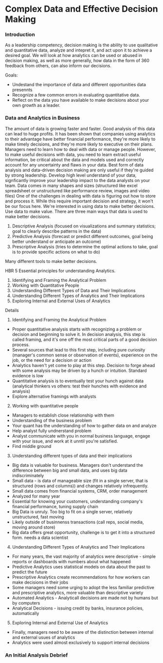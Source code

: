 # Complex Data and Effective Decision Making

### Introduction

As a leadership competency, decision making is the ability to use qualitative and quantitative data, analyze and intepret it, and act upon it to achieve a desired goal.
We will look at how analytics can be used or abused in decision making, as well as more generally, how data in the form of 360 feedback from others, can also inform our decisions.

Goals:
- Undestand the importance of data and different opportunities data presennts
- Recognize a few common errors in evaluating quantitative data. 
- Reflect on the data you have available to make decisions about your own growth as a leader.

### Data and Analytics in Business

The amount of data is growing faster and faster. Good analysis of this data can lead to huge profits. It has been shown that companies using analytics to their advantage have better financial performance, they're more likely to make timely decisions, and they're more likely to executive on their plans. Managers need to learn how to deal with data or manage people. However, to make useful decisions with data, you need to learn extract useful information, be critical about the data and models used and correctly account for any uncertainty and flaws in your data. Best form of data analysis and data-driven decision making are only useful if they're guided by strong leadership. Develop high level understand of your data, signficantly improve your leadership impact to the data analysts on your team. Data comes in many shapes and sizes (structured like excel spreadsheet or unstructured like performance review, images and video files)
One of the challenges in dealing with data is figuring out how to store and process it. While this require important decision and strategy, it won't be our focus here. 
We're interested in using data to make better decisions. Use data to make value. There are three main ways that data is used to make better decisions. 

1. Descriptive Analysis (focused on visualizations and summary statistics; goal to clearly describe patterns in the data) 
2. Predictive Analysis (forecast or predict different outcomes, goal being better understand or anticipate an outcome) 
3. Prescriptive Analysis (tries to determine the optimal actions to take, goal is to provide specific actions on what to do)

Many different tools to make better decisions.

HBR 5 Essential principles for understanding Analytics.

1. Identifying and Framing the Analytical Problem
2. Working with Quantitative People
3. Understanding Different Types of Data and Their Implications
4. Understanding Different Types of Analytics and Their Implications
5. Exploring Internal and External Uses of Analytics

Details
1. Identifying and Framing the Analytical Problem
  - Proper quantitative analysis starts with recognizing a problem or decision and beginning to solve it. In decision analysis, this step is called framing, and it's one off the most critical parts of a good decision process.
  - Several sources that lead to this first step, including pure curiosity (manager's common sense or observation of events), experience on the job, or the need for a decision or action
  - Analytics haven't yet come to play at this step. Decision to forge ahead with some analysis may be driven by a hunch or intuition. Standard evidence is low
  - Quantitative analysis is to eventually test your hunch against data (analytical thinkers vs others: test their hunches with evidence and analysis)
  - Explore alternative framings with analysts
2. Working with quantitative people
  - Managers to establish close relationship with them
  - Understanding of the business problem
  - Your quant has the understanding of how to gather data on and analyze
  - Help analyst fully undnerstand problem
  - Analyst communicate with you in normal business language, engage with your issue, and work at it unntil you're satisfied.
  - Find middle ground 
3. Understanding different types of data and their implications
  - Big data is valuable for business. Managers don't understand the difference between big and small data, and uses big data indiscriminately
  - Small data - is data of manageable size (fit in a single server, that is structured (rows and columns)) and changes relatively infrequently.
  - Small data comes from financial systems, CRM, order management
  - Analyzed for many year 
  - Essential for knowing your customers, understanding company's financial performance, tuning supply chain
  - Big Data is unruly. Too big to fit on a single server, relatively unstructured, fast moving
  - Likely outside of businnenss transactions (call reps, social media, moving around store)
  - Big data offers great opportunity, challenge is to get it into a structured form. needs a data scientist
4. Understanding Different Types of Analytics and Their Implications
  - For many years, the vast majority of analytics were descriptive - simple reports or dashboards with numbers about what happened
  - Predictive Analytics uses statistical models on data about the past to predict the future
  - Prescriptive Analytics create recommendations for how workers can make decisions in their jobs
  - Some managers need some urging to adopt the less familiar predictive and prescriptive analytics, more valuable than descriptive variety
  - Automated Analytics - Analyticall decisions are made not by humans but by computers
  - Analytical Decisions - issuing credit by banks, insurance policies, automatically
5. Exploring Internal and External Use of Analytics
  - Finally, managers need to be aware of the distinction between internal and external usues of analytics
  - Analytics were used almost exclusively to support internal decisions


### An Initial Analysis Debrief
